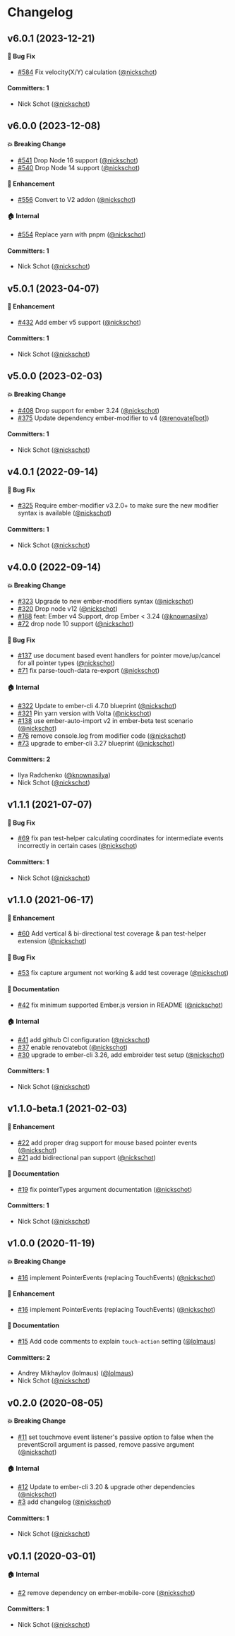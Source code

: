 # Changelog


## v6.0.1 (2023-12-21)

#### :bug: Bug Fix
* [#584](https://github.com/nickschot/ember-gesture-modifiers/pull/584) Fix velocity(X/Y) calculation ([@nickschot](https://github.com/nickschot))

#### Committers: 1
- Nick Schot ([@nickschot](https://github.com/nickschot))


## v6.0.0 (2023-12-08)

#### :boom: Breaking Change
* [#541](https://github.com/nickschot/ember-gesture-modifiers/pull/541) Drop Node 16 support ([@nickschot](https://github.com/nickschot))
* [#540](https://github.com/nickschot/ember-gesture-modifiers/pull/540) Drop Node 14 support ([@nickschot](https://github.com/nickschot))

#### :rocket: Enhancement
* [#556](https://github.com/nickschot/ember-gesture-modifiers/pull/556) Convert to V2 addon ([@nickschot](https://github.com/nickschot))

#### :house: Internal
* [#554](https://github.com/nickschot/ember-gesture-modifiers/pull/554) Replace yarn with pnpm ([@nickschot](https://github.com/nickschot))

#### Committers: 1
- Nick Schot ([@nickschot](https://github.com/nickschot))


## v5.0.1 (2023-04-07)

#### :rocket: Enhancement
* [#432](https://github.com/nickschot/ember-gesture-modifiers/pull/432) Add ember v5 support ([@nickschot](https://github.com/nickschot))

#### Committers: 1
- Nick Schot ([@nickschot](https://github.com/nickschot))


## v5.0.0 (2023-02-03)

#### :boom: Breaking Change
* [#408](https://github.com/nickschot/ember-gesture-modifiers/pull/408) Drop support for ember 3.24 ([@nickschot](https://github.com/nickschot))
* [#375](https://github.com/nickschot/ember-gesture-modifiers/pull/375) Update dependency ember-modifier to v4 ([@renovate[bot]](https://github.com/apps/renovate))

#### Committers: 1
- Nick Schot ([@nickschot](https://github.com/nickschot))


## v4.0.1 (2022-09-14)

#### :bug: Bug Fix
* [#325](https://github.com/nickschot/ember-gesture-modifiers/pull/325) Require ember-modifier v3.2.0+ to make sure the new modifier syntax is available ([@nickschot](https://github.com/nickschot))

#### Committers: 1
- Nick Schot ([@nickschot](https://github.com/nickschot))


## v4.0.0 (2022-09-14)

#### :boom: Breaking Change
* [#323](https://github.com/nickschot/ember-gesture-modifiers/pull/323) Upgrade to new ember-modifiers syntax ([@nickschot](https://github.com/nickschot))
* [#320](https://github.com/nickschot/ember-gesture-modifiers/pull/320) Drop node v12 ([@nickschot](https://github.com/nickschot))
* [#188](https://github.com/nickschot/ember-gesture-modifiers/pull/188) feat: Ember v4 Support, drop Ember < 3.24 ([@knownasilya](https://github.com/knownasilya))
* [#72](https://github.com/nickschot/ember-gesture-modifiers/pull/72) drop node 10 support ([@nickschot](https://github.com/nickschot))

#### :bug: Bug Fix
* [#137](https://github.com/nickschot/ember-gesture-modifiers/pull/137) use document based event handlers for pointer move/up/cancel for all pointer types ([@nickschot](https://github.com/nickschot))
* [#71](https://github.com/nickschot/ember-gesture-modifiers/pull/71) fix parse-touch-data re-export ([@nickschot](https://github.com/nickschot))

#### :house: Internal
* [#322](https://github.com/nickschot/ember-gesture-modifiers/pull/322) Update to ember-cli 4.7.0 blueprint ([@nickschot](https://github.com/nickschot))
* [#321](https://github.com/nickschot/ember-gesture-modifiers/pull/321) Pin yarn version with Volta ([@nickschot](https://github.com/nickschot))
* [#138](https://github.com/nickschot/ember-gesture-modifiers/pull/138) use ember-auto-import v2 in ember-beta test scenario ([@nickschot](https://github.com/nickschot))
* [#76](https://github.com/nickschot/ember-gesture-modifiers/pull/76) remove console.log from modifier code ([@nickschot](https://github.com/nickschot))
* [#73](https://github.com/nickschot/ember-gesture-modifiers/pull/73) upgrade to ember-cli 3.27 blueprint ([@nickschot](https://github.com/nickschot))

#### Committers: 2
- Ilya Radchenko ([@knownasilya](https://github.com/knownasilya))
- Nick Schot ([@nickschot](https://github.com/nickschot))


## v1.1.1 (2021-07-07)

#### :bug: Bug Fix
* [#69](https://github.com/nickschot/ember-gesture-modifiers/pull/69) fix pan test-helper calculating coordinates for intermediate events incorrectly in certain cases ([@nickschot](https://github.com/nickschot))

#### Committers: 1
- Nick Schot ([@nickschot](https://github.com/nickschot))


## v1.1.0 (2021-06-17)

#### :rocket: Enhancement
* [#60](https://github.com/nickschot/ember-gesture-modifiers/pull/60) Add vertical & bi-directional test coverage & pan test-helper extension ([@nickschot](https://github.com/nickschot))

#### :bug: Bug Fix
* [#53](https://github.com/nickschot/ember-gesture-modifiers/pull/53) fix capture argument not working & add test coverage ([@nickschot](https://github.com/nickschot))

#### :memo: Documentation
* [#42](https://github.com/nickschot/ember-gesture-modifiers/pull/42) fix minimum supported Ember.js version in README ([@nickschot](https://github.com/nickschot))

#### :house: Internal
* [#41](https://github.com/nickschot/ember-gesture-modifiers/pull/41) add github CI configuration ([@nickschot](https://github.com/nickschot))
* [#37](https://github.com/nickschot/ember-gesture-modifiers/pull/37) enable renovatebot ([@nickschot](https://github.com/nickschot))
* [#30](https://github.com/nickschot/ember-gesture-modifiers/pull/30) upgrade to ember-cli 3.26, add embroider test setup ([@nickschot](https://github.com/nickschot))

#### Committers: 1
- Nick Schot ([@nickschot](https://github.com/nickschot))


## v1.1.0-beta.1 (2021-02-03)

#### :rocket: Enhancement
* [#22](https://github.com/nickschot/ember-gesture-modifiers/pull/22) add proper drag support for mouse based pointer events ([@nickschot](https://github.com/nickschot))
* [#21](https://github.com/nickschot/ember-gesture-modifiers/pull/21) add bidirectional pan support ([@nickschot](https://github.com/nickschot))

#### :memo: Documentation
* [#19](https://github.com/nickschot/ember-gesture-modifiers/pull/19) fix pointerTypes argument documentation ([@nickschot](https://github.com/nickschot))

#### Committers: 1
- Nick Schot ([@nickschot](https://github.com/nickschot))


## v1.0.0 (2020-11-19)

#### :boom: Breaking Change
* [#16](https://github.com/nickschot/ember-gesture-modifiers/pull/16) implement PointerEvents (replacing TouchEvents) ([@nickschot](https://github.com/nickschot))

#### :rocket: Enhancement
* [#16](https://github.com/nickschot/ember-gesture-modifiers/pull/16) implement PointerEvents (replacing TouchEvents) ([@nickschot](https://github.com/nickschot))

#### :memo: Documentation
* [#15](https://github.com/nickschot/ember-gesture-modifiers/pull/15) Add code comments to explain `touch-action` setting ([@lolmaus](https://github.com/lolmaus))

#### Committers: 2
- Andrey Mikhaylov (lolmaus) ([@lolmaus](https://github.com/lolmaus))
- Nick Schot ([@nickschot](https://github.com/nickschot))


## v0.2.0 (2020-08-05)

#### :boom: Breaking Change
* [#11](https://github.com/nickschot/ember-gesture-modifiers/pull/11) set touchmove event listener's passive option to false when the preventScroll argument is passed, remove passive argument ([@nickschot](https://github.com/nickschot))

#### :house: Internal
* [#12](https://github.com/nickschot/ember-gesture-modifiers/pull/12) Update to ember-cli 3.20 & upgrade other dependencies ([@nickschot](https://github.com/nickschot))
* [#3](https://github.com/nickschot/ember-gesture-modifiers/pull/3) add changelog ([@nickschot](https://github.com/nickschot))

#### Committers: 1
- Nick Schot ([@nickschot](https://github.com/nickschot))


## v0.1.1 (2020-03-01)

#### :house: Internal
* [#2](https://github.com/nickschot/ember-gesture-modifiers/pull/2) remove dependency on ember-mobile-core ([@nickschot](https://github.com/nickschot))

#### Committers: 1
- Nick Schot ([@nickschot](https://github.com/nickschot))
